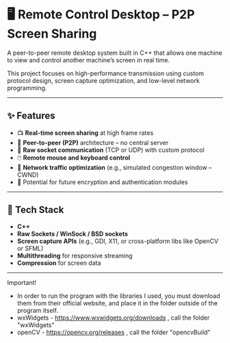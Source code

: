 # 🖥️ Remote Control Desktop – P2P Screen Sharing

A peer-to-peer remote desktop system built in C++ that allows one machine to view and control another machine’s screen in real time.

This project focuses on high-performance transmission using custom protocol design, screen capture optimization, and low-level network programming.

---

## ✨ Features

- 📺 **Real-time screen sharing** at high frame rates
- 🧠 **Peer-to-peer (P2P)** architecture – no central server
- 📡 **Raw socket communication** (TCP or UDP) with custom protocol
- 🖱️ **Remote mouse and keyboard control**
- 🧮 **Network traffic optimization** (e.g., simulated congestion window – CWND)
- 🔐 Potential for future encryption and authentication modules

---

## 🔧 Tech Stack

- **C++**
- **Raw Sockets / WinSock / BSD sockets**
- **Screen capture APIs** (e.g., GDI, X11, or cross-platform libs like OpenCV or SFML)
- **Multithreading** for responsive streaming
- **Compression** for screen data

---
Important!

- In order to run the program with the libraries I used, you must download them from their official website, and place it in the folder outside of the program itself.
- wxWidgets - https://www.wxwidgets.org/downloads , call the folder "wxWidgets"
- openCV - https://opencv.org/releases , call the folder "opencvBuild"

